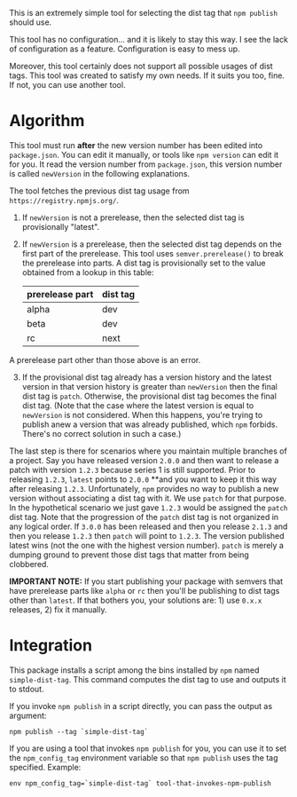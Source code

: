 This is an extremely simple tool for selecting the dist tag that ``npm publish`` should use.

This tool has no configuration... and it is likely to stay this way. I see the lack of configuration as a feature. Configuration is easy to mess up.

Moreover, this tool certainly does not support all possible usages of dist tags. This tool was created to satisfy my own needs. If it suits you too, fine. If not, you can use another tool.

Algorithm
=========

This tool must run **after** the new version number has been edited into ``package.json``. You can edit it manually, or tools like ``npm version`` can edit it for you. It read the version number from ``package.json``, this version number is called ``newVersion`` in the following explanations.

The tool fetches the previous dist tag usage from ``https://registry.npmjs.org/``.

1. If ``newVersion`` is not a prerelease, then the selected dist tag is provisionally "latest".

2. If ``newVersion`` is a prerelease, then the selected dist tag depends on the first part of the prerelease. This tool uses ``semver.prerelease()`` to break the prerelease into parts. A dist tag is provisionally set to the value obtained from a lookup in this table:

    | prerelease part | dist tag |
    |-----------------|----------|
    | alpha           | dev      |
    | beta            | dev      |
    | rc              | next     |

  A prerelease part other than those above is an error.

3. If the provisional dist tag already has a version history and the latest version in that version history is greater than ``newVersion`` then the final dist tag is ``patch``. Otherwise, the provisional dist tag becomes the final dist tag. (Note that the case where the latest version is equal to ``newVersion`` is not considered. When this happens, you're trying to publish anew a version that was already published, which ``npm`` forbids. There's no correct solution in such a case.)

The last step is there for scenarios where you maintain multiple branches of a
project. Say you have released version ``2.0.0`` and then want to release a patch with version ``1.2.3`` because series 1 is still supported. Prior to releasing ``1.2.3``, ``latest`` points to ``2.0.0`` **and you want to keep it this way after releasing ``1.2.3``. Unfortunately, ``npm`` provides no way to publish a new version without associating a dist tag with it. We use ``patch`` for that purpose. In the hypothetical scenario we just gave ``1.2.3`` would be assigned the ``patch`` dist tag. Note that the progression of the ``patch`` dist tag is not organized in any logical order. If ``3.0.0`` has been released and then you release ``2.1.3`` and then you release ``1.2.3`` then ``patch`` will point to ``1.2.3``. The version published latest wins (not the one with the highest version number). ``patch`` is merely a dumping ground to prevent those dist tags that matter from being clobbered.

**IMPORTANT NOTE:** If you start publishing your package with semvers that have prerelease parts like ``alpha`` or ``rc`` then you'll be publishing to dist tags other than ``latest``. If that bothers you, your solutions are: 1) use ``0.x.x`` releases, 2) fix it manually.

Integration
===========

This package installs a script among the bins installed by ``npm`` named ``simple-dist-tag``. This command computes the dist tag to use and outputs it to stdout.

If you invoke ``npm publish`` in a script directly, you can pass the output as argument:

```
npm publish --tag `simple-dist-tag`

```

If you are using a tool that invokes ``npm publish`` for you, you can use it to set the ``npm_config_tag`` environment variable so that ``npm publish`` uses the tag specified. Example:

```
env npm_config_tag=`simple-dist-tag` tool-that-invokes-npm-publish
```
